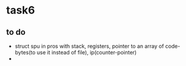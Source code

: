 # task6
## to do
- struct spu in pros with stack, registers, pointer to an array of code-bytes(to use it instead of file), ip(counter-pointer)
- 